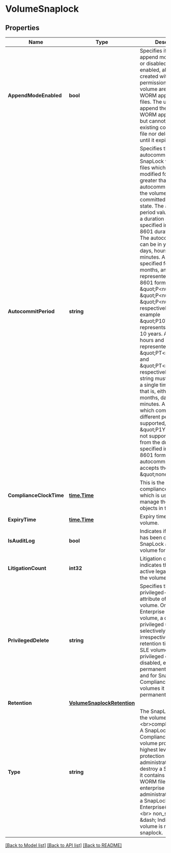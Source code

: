 # VolumeSnaplock

## Properties

Name | Type | Description | Notes
------------ | ------------- | ------------- | -------------
**AppendModeEnabled** | **bool** | Specifies if the volume append mode is enabled or disabled. When it is enabled, all the files created with write permissions on the volume are, by default, WORM appendable files. The user can append the data to a WORM appendable file but cannot modify the existing contents of the file nor delete the file until it expires. | [optional] [default to false]
**AutocommitPeriod** | **string** | Specifies the autocommit period for SnapLock volume. All files which are not modified for a period greater than the autocommit period of the volume are committed to the WORM state. The autocommit period value represents a duration and must be specified in the ISO-8601 duration format. The autocommit period can be in years, months, days, hours, and minutes. A period specified for years, months, and days is represented in the ISO-8601 format as \&quot;P&lt;num&gt;Y\&quot;, \&quot;P&lt;num&gt;M\&quot;, \&quot;P&lt;num&gt;D\&quot; respectively, for example \&quot;P10Y\&quot; represents a duration of 10 years. A duration in hours and minutes is represented by \&quot;PT&lt;num&gt;H\&quot; and \&quot;PT&lt;num&gt;M\&quot; respectively. The period string must contain only a single time element that is, either years, months, days, hours, or minutes. A duration which combines different periods is not supported, for example \&quot;P1Y10M\&quot; is not supported. Apart from the duration specified in the ISO-8601 format, the autocommit field also accepts the string \&quot;none\&quot;. | [optional] [default to none]
**ComplianceClockTime** | [**time.Time**](time.Time.md) | This is the volume compliance clock time which is used to manage the SnapLock objects in the volume. | [optional] [readonly] 
**ExpiryTime** | [**time.Time**](time.Time.md) | Expiry time of the volume. | [optional] [readonly] 
**IsAuditLog** | **bool** | Indicates if this volume has been configured as SnapLock audit log volume for the SVM . | [optional] [readonly] 
**LitigationCount** | **int32** | Litigation count indicates the number of active legal-holds on the volume. | [optional] [readonly] 
**PrivilegedDelete** | **string** | Specifies the privileged-delete attribute of a SnapLock volume. On a SnapLock Enterprise (SLE) volume, a designated privileged user can selectively delete files irrespective of the retention time of the file. SLE volumes can have privileged delete as disabled, enabled or permanently_disabled and for SnapLock Compliance (SLC) volumes it is always permanently_disabled. | [optional] 
**Retention** | [**VolumeSnaplockRetention**](volume_snaplock_retention.md) |  | [optional] 
**Type** | **string** | The SnapLock type of the volume. &lt;br&gt;compliance &amp;dash; A SnapLock Compliance(SLC) volume provides the highest level of WORM protection and an administrator cannot destroy a SLC volume if it contains unexpired WORM files. &lt;br&gt; enterprise &amp;dash; An administrator can delete a SnapLock Enterprise(SLE) volume.&lt;br&gt; non_snaplock &amp;dash; Indicates the volume is non-snaplock. | [optional] [readonly] [default to TYPE_NON_SNAPLOCK]

[[Back to Model list]](../README.md#documentation-for-models) [[Back to API list]](../README.md#documentation-for-api-endpoints) [[Back to README]](../README.md)


